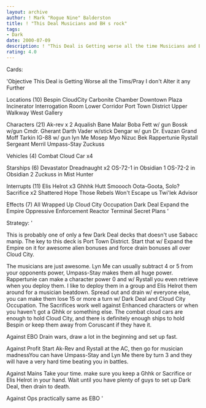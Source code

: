 ```yaml
---
layout: archive
author: ! Mark "Rogue Nine" Balderston
title: ! "This Deal Musicians and BH s rock"
tags:
- Dark
date: 2000-07-09
description: ! "This Deal is Getting worse all the time Musicians and Bounty Hunters.  Huge Drains, great offense, and fun too"
rating: 4.0
---
```

Cards: 

'Objective
This Deal is Getting Worse all the Tims/Pray I don't Alter it any Further

Locations (10)
Bespin
CloudCity
Carbonite Chamber
Downtown Plaza
Incinerator
Interrogation Room
Lower Corridor
Port Town District
Upper Walkway
West Gallery

Characters (21)
Ak-rev x 2
Aqualish
Bane Malar
Boba Fett w/ gun
Bossk w/gun
Cmdr. Gherant
Darth Vader w/stick
Dengar w/ gun
Dr. Evazan
Grand Moff Tarkin
IG-88 w/ gun
lyn Me
Mosep
Myo
Nizuc Bek
Rappertunie
Rystall
Sergeant Merril
Umpass-Stay
Zuckuss

Vehicles (4)
Combat Cloud Car x4

Starships (6)
Devastator
Dreadnaught x2
OS-72-1 in Obsidian 1
OS-72-2 in Obsidian 2
Zuckuss in Mist Hunter

Interrupts (11)
Elis Helrot x3
Ghhhk
Hutt Smoooch
Oota-Goota, Solo?
Sacrifice x2
Shattered Hope
Those Rebels Won't Escape us
Twi'lek Advisor

Effects (7)
All Wrapped Up
Cloud City Occupation
Dark Deal
Expand the Empire
Oppressive Enforcement
Reactor Terminal
Secret Plans
'

Strategy: '

This is probably one of only a few Dark Deal decks that doesn't use Sabacc manip.	The key to this deck is Port Town District.  Start that w/ Expand the Empire on it for awesome alien bonuses and force drain bonuses all over Cloud City.

The musicians are just awesome. Lyn Me can usually subtract 4 or 5 from your opponents power, Umpass-Stay makes them all huge power.  Rappertunie can make a character power 0 and w/ Rystall you even retrieve when you deploy them.  I like to deploy them in a group and Elis Helrot them around for a musician beatdown.  Spread out and drain w/ everyone else, you can make them lose 15 or more a turn w/ Dark Deal and Cloud City Occupation.  The Sacrifices work well against Enhanced characters or when you haven't got a Ghhk or something else.	The combat cloud cars are enough to hold Cloud City, and there is definitely enough ships to hold Bespin or keep them away from Coruscant if they have it.

Against EBO Drain wars, draw a lot in the beginning and set up fast.

Against Profit Start Ak-Rev and Rystall at the AC, then go for musician madnessYou can have Umpass-Stay and Lyn Me there by turn 3 and they will have a very hard time beating you in battles.

Against Mains Take your time. make sure you keep a Ghhk or Sacrifice or Elis Helrot in your hand.  Wait until you have plenty of guys to set up Dark Deal, then drain to death.

Against Ops practically same as EBO
'